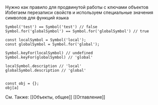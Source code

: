 Нужно как правило для продвинутой работы с ключами объектов
Избегаем перезаписи свойств и используем специальные значения символов для функций языка

```
Symbol('test') == Symbol('test') // false
Symbol.for('globalSymbol') == Symbol.for('globalSymbol') // true

const localSymbol = Symbol('local');
const globalSymbol = Symbol.for('global');

Symbol.keyFor(localSymbol) // undefined
Symbol.keyFor(globalSymbol) // 'global'

localSymbol.description // 'local'
globalSymbol.description // 'global'


const obj = {};
obj[a]

```

См. Также:
[[Объекты, общее]]
[[Оглавление]]
